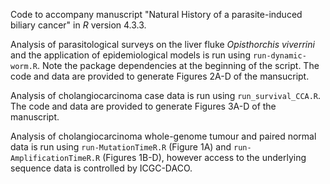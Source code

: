 Code to accompany manuscript "Natural History of a parasite-induced biliary cancer" in _R_ version 4.3.3.

Analysis of parasitological surveys on the liver fluke _Opisthorchis_ _viverrini_ and the application of epidemiological models is run using `run-dynamic-worm.R`. Note the package dependencies at the beginning of the script. The code and data are provided to generate Figures 2A-D of the mansucript.

Analysis of cholangiocarcinoma case data is run using `run_survival_CCA.R`. The code and data are provided to generate Figures 3A-D of the manuscript.

Analysis of cholangiocarcinoma whole-genome tumour and paired normal data is run using `run-MutationTimeR.R` (Figure 1A) and `run-AmplificationTimeR.R` (Figures 1B-D), however access to the underlying sequence data is controlled by ICGC-DACO.
